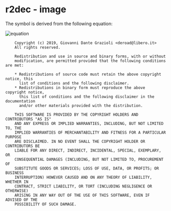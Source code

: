 # r2dec - image

The symbol is derived from the following equation:

![equation](https://latex.codecogs.com/gif.download?f%28t%29%20%3D%20e%5E%7Bit%7D%20+%20%5Cfrac%7B1%7D%7B2%7D%20e%5E%7B8it%7D%20+%20%5Cfrac%7Bi%7D%7B3%7D%20e%5E%7B13it%7D)

```
    Copyright (c) 2019, Giovanni Dante Grazioli <deroad@libero.it>
    All rights reserved.
    
    Redistribution and use in source and binary forms, with or without
    modification, are permitted provided that the following conditions are met:
    
    * Redistributions of source code must retain the above copyright notice, this
      list of conditions and the following disclaimer.
    * Redistributions in binary form must reproduce the above copyright notice,
      this list of conditions and the following disclaimer in the documentation
      and/or other materials provided with the distribution.
    
    THIS SOFTWARE IS PROVIDED BY THE COPYRIGHT HOLDERS AND CONTRIBUTORS "AS IS"
    AND ANY EXPRESS OR IMPLIED WARRANTIES, INCLUDING, BUT NOT LIMITED TO, THE
    IMPLIED WARRANTIES OF MERCHANTABILITY AND FITNESS FOR A PARTICULAR PURPOSE
    ARE DISCLAIMED. IN NO EVENT SHALL THE COPYRIGHT HOLDER OR CONTRIBUTORS BE
    LIABLE FOR ANY DIRECT, INDIRECT, INCIDENTAL, SPECIAL, EXEMPLARY, OR
    CONSEQUENTIAL DAMAGES (INCLUDING, BUT NOT LIMITED TO, PROCUREMENT OF
    SUBSTITUTE GOODS OR SERVICES; LOSS OF USE, DATA, OR PROFITS; OR BUSINESS
    INTERRUPTION) HOWEVER CAUSED AND ON ANY THEORY OF LIABILITY, WHETHER IN
    CONTRACT, STRICT LIABILITY, OR TORT (INCLUDING NEGLIGENCE OR OTHERWISE)
    ARISING IN ANY WAY OUT OF THE USE OF THIS SOFTWARE, EVEN IF ADVISED OF THE
    POSSIBILITY OF SUCH DAMAGE.
```
